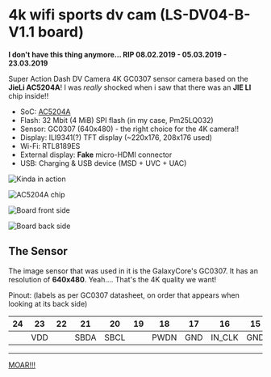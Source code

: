 # 4k wifi sports dv cam (LS-DV04-B-V1.1 board)

**I don't have this thing anymore... RIP 08.02.2019 - 05.03.2019 - 23.03.2019**

Super Action Dash DV Camera 4K GC0307 sensor camera based on the **JieLi AC5204A**!
I was *really* shocked when i saw that there was an **JIE LI** chip inside!!

- SoC: [AC5204A](../../chips/dv12/index.md#ac5204a)
- Flash: 32 Mbit (4 MiB) SPI flash (in my case, Pm25LQ032)
- Sensor: GC0307 (640x480) - the right choice for the 4K camera!!
- Display: ILI9341(?) TFT display (~220x176, 208x176 used)
- Wi-Fi: RTL8189ES
- External display: **Fake** micro-HDMI connector
- USB: Charging & USB device (MSD + UVC + UAC)

![Kinda in action](20190222_200456.jpg)

![AC5204A chip](AC5204A-board.jpeg)

![Board front side](20190221_180608.jpg)

![Board back side](20190221_180616.jpg)

## The Sensor

The image sensor that was used in it is the GalaxyCore's GC0307.
It has an resolution of **640x480**. Yeah.... That's the 4K quality we want!

Pinout: (labels as per GC0307 datasheet, on order that appears when looking at its back side)

| 24 | 23  | 22 | 21   | 20   | 19 | 18   | 17  | 16     | 15  | 14 | 13 | 12 | 11 | 10 | 9  | 8  | 7  | 6  | 5  | 4     | 3     | 2   | 1    |
|----|-----|----|------|------|----|------|-----|--------|-----|----|----|----|----|----|----|----|----|----|----|-------|-------|-----|------|
|    | VDD |    | SBDA | SBCL |    | PWDN | GND | IN_CLK | GND |    |    | D0 | D1 | D2 | D3 | D4 | D5 | D6 | D7 | VSYNC | HSYNC | GND | PCLK |

--------------------------------------------------------------------------------------------

[MOAR!!!](moarpics.md)
